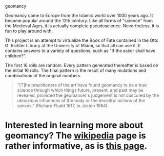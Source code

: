 geomancy

Geomancy came to Europe from the Islamic world over 1000 years ago. It became popular around the 12th century. Like all forms of "science" from the Medieval Ages, it is actually complete pseudoscience. Nevertheless, it is fun to play around with.

This project is an attempt to virtualize the Book of Fate contained in the Otto G. Richter Library at the University of Miami, so that all can use it. It contains answers to a variety of questions, such as "If the asker shall have children?".

The first 16 rolls are random. Every pattern generated thereafter is based on the initial 16 rolls. The final pattern is the result of many mutations and combinations of the original numbers.

>"[T]he practitioners of the art have found geomancy to be a true science through which things future, present, and past may be revealed, provided the geomancer's judgement is not obscured by the obnoxious influences of the body or the deceitful actions of the senses." (Richard Fludd 1617, in Josten 1964).

Interested in learning more about geomancy? The [wikipedia](http://en.wikipedia.org/wiki/Geomancy) page is rather informative, as is [this page](http://sarahgoslee.com/as/geomancy/).
========
